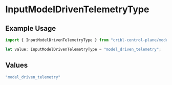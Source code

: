# InputModelDrivenTelemetryType

## Example Usage

```typescript
import { InputModelDrivenTelemetryType } from "cribl-control-plane/models";

let value: InputModelDrivenTelemetryType = "model_driven_telemetry";
```

## Values

```typescript
"model_driven_telemetry"
```